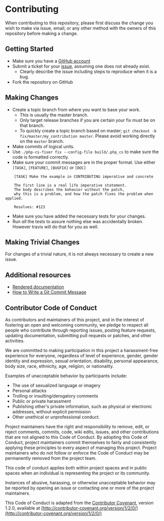 # Contributing

When contributing to this repository, please first discuss the change you wish to make via issue,
email, or any other method with the owners of this repository before making a change.

## Getting Started

* Make sure you have a [GitHub account](https://github.com/signup/free)
* Submit a ticket for your [issue](https://github.com/extcode/cart/issues), assuming one does not already exist.
  * Clearly describe the issue including steps to reproduce when it is a bug.
* Fork the repository on GitHub

## Making Changes

* Create a topic branch from where you want to base your work.
  * This is usually the master branch.
  * Only target release branches if you are certain your fix must be on that
    branch.
  * To quickly create a topic branch based on master; `git checkout -b
    fix/master/my_contribution master`. Please avoid working directly on the
    `master` branch.
* Make commits of logical units.
* Use `./php-cs-fixer fix --config-file build/.php_cs` to make sure the code is formatted correctly.
* Make sure your commit messages are in the proper format. Use either `[TASK]`, `[FEATURE]`, `[BUGFIX]` or `[DOC]`

````
    [TASK] Make the example in CONTRIBUTING imperative and concrete

    The first line is a real life imperative statement.
    The body describes the behavior without the patch,
    why this is a problem, and how the patch fixes the problem when applied.

    Resolves: #123
````

* Make sure you have added the necessary tests for your changes.
* Run _all_ the tests to assure nothing else was accidentally broken. However travis will do that for you as well.

## Making Trivial Changes

For changes of a trivial nature, it is not always necessary to create a new issue.

## Additional resources

* [Rendered documentation](https://docs.typo3.org/typo3cms/extensions/cart/)
* [How to Write a Git Commit Message](http://chris.beams.io/posts/git-commit/)


## Contributor Code of Conduct

As contributors and maintainers of this project, and in the interest of fostering an open and
welcoming community, we pledge to respect all people who contribute through reporting issues,
posting feature requests, updating documentation, submitting pull requests or patches, and other
activities.

We are committed to making participation in this project a harassment-free experience for everyone,
regardless of level of experience, gender, gender identity and expression, sexual orientation,
disability, personal appearance, body size, race, ethnicity, age, religion, or nationality.

Examples of unacceptable behavior by participants include:

* The use of sexualized language or imagery
* Personal attacks
* Trolling or insulting/derogatory comments
* Public or private harassment
* Publishing other's private information, such as physical or electronic addresses, without explicit
  permission
* Other unethical or unprofessional conduct.

Project maintainers have the right and responsibility to remove, edit, or reject comments, commits,
code, wiki edits, issues, and other contributions that are not aligned to this Code of Conduct. By
adopting this Code of Conduct, project maintainers commit themselves to fairly and consistently
applying these principles to every aspect of managing this project. Project maintainers who do not
follow or enforce the Code of Conduct may be permanently removed from the project team.

This code of conduct applies both within project spaces and in public spaces when an individual is representing the project or its community.

Instances of abusive, harassing, or otherwise unacceptable behavior may be reported by opening an issue or contacting one or more of the project maintainers.

This Code of Conduct is adapted from the [Contributor Covenant](http://contributor-covenant.org),
version 1.2.0, available at [http://contributor-covenant.org/version/1/2/0/](http://contributor-covenant.org/version/1/2/0/)
